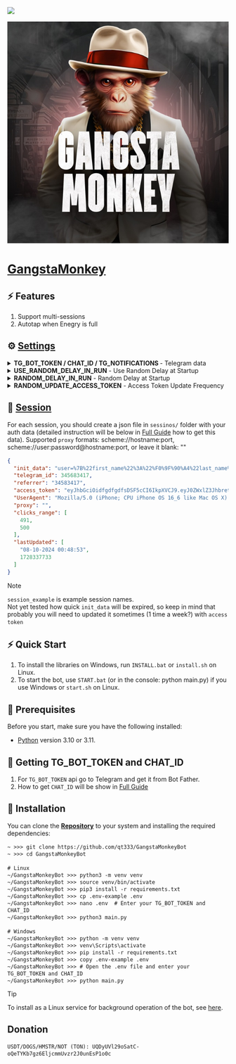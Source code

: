[<img src="https://img.shields.io/badge/python-3.10%20%7C%203.11-blue">](https://www.python.org/downloads/)

![demo](.github/images/demo.jpg)

# [GangstaMonkey](https://t.me/gangstaMonkey_bot)

## ⚡ Features
1. Support multi-sessions
2. Autotap when Enegry is full

## ⚙ [Settings](.env-example)
<details>
  <summary><b>TG_BOT_TOKEN / CHAT_ID / TG_NOTIFICATIONS </b> - Telegram data</summary>
  <p>These values are necessary if you wanna receive notification to Telegram.</p>
  <ul>
    <li><strong>Example:</strong></li>
    <code>CHAT_ID=2182472</code>
    <br>
    <code>TG_BOT_TOKEN=b592f0d605a1b67c20e8d1c7582f20</code>
    <br>
    <code>TG_NOTIFICATIONS=True</code>
    <br>
    <code>TG_NOTIFICATIONS_ACCESS_TOKEN=False</code>
  </ul>
</details>

<details>
  <summary><b>USE_RANDOM_DELAY_IN_RUN</b> - Use Random Delay at Startup</summary>
  <p>This setting allows for random delays for each session before starting the bot, helping to start each session separately rather than simultaneously.</p>
  <ul>
    <li><strong>Example:</strong> <code>True / False</code></li>
    <li><strong>Default:</strong> <code>True</code></li>
  </ul>
</details>

<details>
  <summary><b>RANDOM_DELAY_IN_RUN</b> - Random Delay at Startup</summary>
  <p>Defines the range of random delay applied to each session before starting the bot. This helps to start each session separately rather than simultaneously.</p>
  <ul>
    <li><strong>Example:</strong> <code>[0, 120]</code></li>
    <li><strong>Default:</strong> <code>[0, 500]</code></li>
  </ul>
</details>

<details>
  <summary><b>RANDOM_UPDATE_ACCESS_TOKEN</b> - Access Token Update Frequency</summary>
  <p>Randomly choose how frequent Access Token will be updating depending of tap cycle count</p>
  <ul>
    <li><strong>Example:</strong> <code>[2, 4]</code></li>
    <li><strong>Default:</strong> <code>[2, 4]</code></li>
  </ul>
</details>


## 📕 [Session](sessions/session_example.json)
For each session, you should create a json file in `sessinos/` folder with your auth data (detailed instruction will be below in [Full Guide](docs/guide.md) how to get this data).
Supported `proxy` formats: scheme://hostname:port, scheme://user:password@hostname:port, or leave it blank: ""
```json
{
  "init_data": "user=%7B%22first_name%22%3A%22%F0%9F%90%A4%22last_name%22%3A%22%22%2C%22username%22%3A%22%22%2C%22language_code%22%3A%22ru%22%7D&chat_instance=233190&chat_type=group&start_param=752&auth_date=1728501985&hash=6251751a478778e6c2dd",
  "telegram_id": 345683417,
  "referrer": "34583417",
  "access_token": "eyJhbGciOidfgdfgdfsDSF5cCI6IkpXVCJ9.eyJ0ZWxlZ3JhbretdGSRgdV9pZCI6NzUyNjgz9uIjoxNzI4NTIzNjM3LjIzMzI5MX0.mZ9Kl_H7WqKjFDghhsa5wesef",
  "UserAgent": "Mozilla/5.0 (iPhone; CPU iPhone OS 16_6 like Mac OS X) AppleWebKit/605.1.15 (KHTML, like Gecko) Version/16.6 Mobile/15E148 Safari/604.1",
  "proxy": "",
  "clicks_range": [
    491,
    500
  ],
  "lastUpdated": [
    "08-10-2024 00:48:53",
    1728337733
  ]
}
```
> [!NOTE]
> `session_example` is example session names.  
> Not yet tested how quick `init_data` will be expired, so keep in mind that probably you will need to updated it sometimes (1 time a week?) with `access token` 


## ⚡ Quick Start
1. To install the libraries on Windows, run `INSTALL.bat` or `install.sh` on Linux.
2. To start the bot, use `START.bat` (or in the console: python main.py) if you use Windows or `start.sh` on Linux.


## 📌 Prerequisites
Before you start, make sure you have the following installed:
- [Python](https://www.python.org/downloads/) version 3.10 or 3.11.


## 📃 Getting TG_BOT_TOKEN and CHAT_ID 
1. For `TG_BOT_TOKEN` api go to Telegram and get it from Bot Father. 
2. How to get `CHAT_ID` will be show in [Full Guide](docs/guide.md)  



## 🧱 Installation
You can clone the [**Repository**](https://github.com/qt333/GangstaMonkeyBot) to your system and installing the required dependencies:
```shell
~ >>> git clone https://github.com/qt333/GangstaMonkeyBot 
~ >>> cd GangstaMonkeyBot

# Linux
~/GangstaMonkeyBot >>> python3 -m venv venv
~/GangstaMonkeyBot >>> source venv/bin/activate
~/GangstaMonkeyBot >>> pip3 install -r requirements.txt
~/GangstaMonkeyBot >>> cp .env-example .env
~/GangstaMonkeyBot >>> nano .env  # Enter your TG_BOT_TOKEN and CHAT_ID
~/GangstaMonkeyBot >>> python3 main.py

# Windows
~/GangstaMonkeyBot >>> python -m venv venv
~/GangstaMonkeyBot >>> venv\Scripts\activate
~/GangstaMonkeyBot >>> pip install -r requirements.txt
~/GangstaMonkeyBot >>> copy .env-example .env
~/GangstaMonkeyBot >>> # Open the .env file and enter your TG_BOT_TOKEN and CHAT_ID
~/GangstaMonkeyBot >>> python main.py
```

> [!TIP]
> To install as a Linux service for background operation of the bot, see [here](docs/LINUX-SERVIS-INSTALL.md).

## Donation
    USDT/DOGS/HMSTR/NOT (TON): UQDyUVl29oSatC-oQeTYKb7gz6EljcmmUvzr2J0unEsP1o0c
